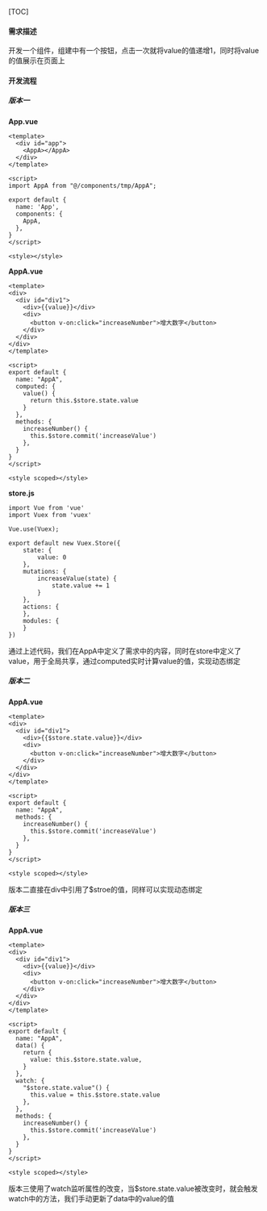 [TOC]

#### 需求描述

开发一个组件，组建中有一个按钮，点击一次就将value的值递增1，同时将value的值展示在页面上

#### 开发流程

##### 版本一

**App.vue**

```Vue
<template>
  <div id="app">
    <AppA></AppA>
  </div>
</template>

<script>
import AppA from "@/components/tmp/AppA";

export default {
  name: 'App',
  components: {
    AppA,
  },
}
</script>

<style></style>
```

**AppA.vue**
```Vue
<template>
<div>
  <div id="div1">
    <div>{{value}}</div>
    <div>
      <button v-on:click="increaseNumber">增大数字</button>
    </div>
  </div>
</div>
</template>

<script>
export default {
  name: "AppA",
  computed: {
    value() {
      return this.$store.state.value
    }
  },
  methods: {
    increaseNumber() {
      this.$store.commit('increaseValue')
    },
  }
}
</script>

<style scoped></style>
```

**store.js**
```JavaScripts
import Vue from 'vue'
import Vuex from 'vuex'

Vue.use(Vuex);

export default new Vuex.Store({
    state: {
        value: 0
    },
    mutations: {
        increaseValue(state) {
            state.value += 1
        }
    },
    actions: {
    },
    modules: {
    }
})
```

通过上述代码，我们在AppA中定义了需求中的内容，同时在store中定义了value，用于全局共享，通过computed实时计算value的值，实现动态绑定

##### 版本二

**AppA.vue**
```Vue
<template>
<div>
  <div id="div1">
    <div>{{$store.state.value}}</div>
    <div>
      <button v-on:click="increaseNumber">增大数字</button>
    </div>
  </div>
</div>
</template>

<script>
export default {
  name: "AppA",
  methods: {
    increaseNumber() {
      this.$store.commit('increaseValue')
    },
  }
}
</script>

<style scoped></style>
```

版本二直接在div中引用了$stroe的值，同样可以实现动态绑定

##### 版本三

**AppA.vue**
```Vue
<template>
<div>
  <div id="div1">
    <div>{{value}}</div>
    <div>
      <button v-on:click="increaseNumber">增大数字</button>
    </div>
  </div>
</div>
</template>

<script>
export default {
  name: "AppA",
  data() {
    return {
      value: this.$store.state.value,
    }
  },
  watch: {
    "$store.state.value"() {
      this.value = this.$store.state.value
    },
  },
  methods: {
    increaseNumber() {
      this.$store.commit('increaseValue')
    },
  }
}
</script>

<style scoped></style>
```

版本三使用了watch监听属性的改变，当$store.state.value被改变时，就会触发watch中的方法，我们手动更新了data中的value的值